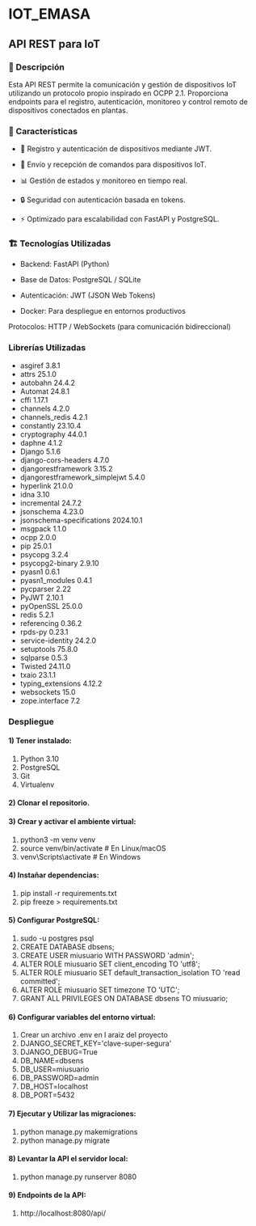 # IOT_EMASA

## API REST para IoT

### 🚀 Descripción

Esta API REST permite la comunicación y gestión de dispositivos IoT utilizando un protocolo propio inspirado en OCPP 2.1. Proporciona endpoints para el registro, autenticación, monitoreo y control remoto de dispositivos conectados en plantas.

### 📌 Características

* 📡 Registro y autenticación de dispositivos mediante JWT.
  
* 🔄 Envío y recepción de comandos para dispositivos IoT.

* 📊 Gestión de estados y monitoreo en tiempo real.

* 🔒 Seguridad con autenticación basada en tokens.

* ⚡ Optimizado para escalabilidad con FastAPI y PostgreSQL.

### 🏗 Tecnologías Utilizadas

* Backend: FastAPI (Python)

* Base de Datos: PostgreSQL / SQLite

* Autenticación: JWT (JSON Web Tokens)

* Docker: Para despliegue en entornos productivos

Protocolos: HTTP / WebSockets (para comunicación bidireccional)

### Librerías Utilizadas

* asgiref                        3.8.1
* attrs                          25.1.0
* autobahn                       24.4.2
* Automat                        24.8.1
* cffi                           1.17.1
* channels                       4.2.0
* channels_redis                 4.2.1
* constantly                     23.10.4
* cryptography                   44.0.1
* daphne                         4.1.2
* Django                         5.1.6
* django-cors-headers            4.7.0
* djangorestframework            3.15.2
* djangorestframework_simplejwt  5.4.0
* hyperlink                      21.0.0
* idna                           3.10
* incremental                    24.7.2
* jsonschema                     4.23.0
* jsonschema-specifications      2024.10.1
* msgpack                        1.1.0
* ocpp                           2.0.0
* pip                            25.0.1
* psycopg                        3.2.4
* psycopg2-binary                2.9.10
* pyasn1                         0.6.1
* pyasn1_modules                 0.4.1
* pycparser                      2.22
* PyJWT                          2.10.1
* pyOpenSSL                      25.0.0
* redis                          5.2.1
* referencing                    0.36.2
* rpds-py                        0.23.1
* service-identity               24.2.0
* setuptools                     75.8.0
* sqlparse                       0.5.3
* Twisted                        24.11.0
* txaio                          23.1.1
* typing_extensions              4.12.2
* websockets                     15.0
* zope.interface                 7.2

### Despliegue

#### 1) Tener instalado:
1. Python 3.10
2. PostgreSQL
3. Git
4. Virtualenv

#### 2) Clonar el repositorio.

#### 3) Crear y activar el ambiente virtual:    
1. python3 -m venv venv
2. source venv/bin/activate  # En Linux/macOS
3. venv\Scripts\activate  # En Windows
     
#### 4) Instañar dependencias:
1. pip install -r requirements.txt
2. pip freeze > requirements.txt

#### 5) Configurar PostgreSQL:
1. sudo -u postgres psql
2. CREATE DATABASE dbsens;
3. CREATE USER miusuario WITH PASSWORD 'admin';
4. ALTER ROLE miusuario SET client_encoding TO 'utf8';
5. ALTER ROLE miusuario SET default_transaction_isolation TO 'read committed';
6. ALTER ROLE miusuario SET timezone TO 'UTC';
7. GRANT ALL PRIVILEGES ON DATABASE dbsens TO miusuario;

#### 6) Configurar variables del entorno virtual:
1. Crear un archivo .env en l araiz del proyecto
2. DJANGO_SECRET_KEY='clave-super-segura'
3. DJANGO_DEBUG=True
4. DB_NAME=dbsens
5. DB_USER=miusuario
6. DB_PASSWORD=admin
7. DB_HOST=localhost
8. DB_PORT=5432

#### 7) Ejecutar y Utilizar las migraciones:
1. python manage.py makemigrations
2. python manage.py migrate

#### 8) Levantar la API el servidor local:
1. python manage.py runserver 8080
 
#### 9) Endpoints de la API:
1. http://localhost:8080/api/
  
